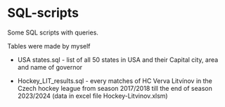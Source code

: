 # SQL-scripts
Some SQL scripts with queries.

Tables were made by myself

- USA states.sql - list of all 50 states in USA and their Capital city, area and name of governor

- Hockey_LIT_results.sql - every matches of HC Verva Litvínov in the Czech hockey league from season 2017/2018 till the end of season 2023/2024 (data in excel file Hockey-Litvinov.xlsm)
